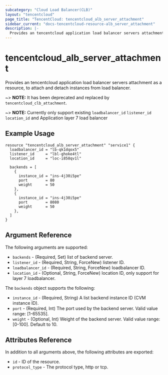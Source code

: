 ```yaml
---
subcategory: "Cloud Load Balancer(CLB)"
layout: "tencentcloud"
page_title: "TencentCloud: tencentcloud_alb_server_attachment"
sidebar_current: "docs-tencentcloud-resource-alb_server_attachment"
description: |-
  Provides an tencentcloud application load balancer servers attachment as a resource, to attach and detach instances from load balancer.
---
```


# tencentcloud_alb_server_attachment

Provides an tencentcloud application load balancer servers attachment as a resource, to attach and detach instances from load balancer.

~> **NOTE:** It has been deprecated and replaced by `tencentcloud_clb_attachment`.

~> **NOTE:** Currently only support existing `loadbalancer_id` `listener_id` `location_id` and Application layer 7 load balancer

## Example Usage

```hcl
resource "tencentcloud_alb_server_attachment" "service1" {
  loadbalancer_id = "lb-qk1dqox5"
  listener_id     = "lbl-ghoke4tl"
  location_id     = "loc-i858qv1l"

  backends = [
    {
      instance_id = "ins-4j30i5pe"
      port        = 80
      weight      = 50
    },
    {
      instance_id = "ins-4j30i5pe"
      port        = 8080
      weight      = 50
    },
  ]
}
```

## Argument Reference

The following arguments are supported:

* `backends` - (Required, Set) list of backend server.
* `listener_id` - (Required, String, ForceNew) listener ID.
* `loadbalancer_id` - (Required, String, ForceNew) loadbalancer ID.
* `location_id` - (Optional, String, ForceNew) location ID, only support for layer 7 loadbalancer.

The `backends` object supports the following:

* `instance_id` - (Required, String) A list backend instance ID (CVM instance ID).
* `port` - (Required, Int) The port used by the backend server. Valid value range: [1-65535].
* `weight` - (Optional, Int) Weight of the backend server. Valid value range: [0-100]. Default to 10.

## Attributes Reference

In addition to all arguments above, the following attributes are exported:

* `id` - ID of the resource.
* `protocol_type` - The protocol type, http or tcp.



